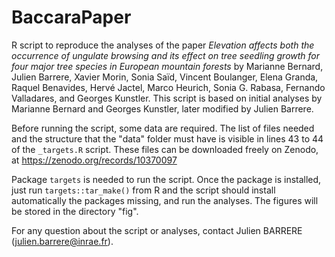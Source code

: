 # BaccaraPaper

R script to reproduce the analyses of the paper *Elevation affects both the occurrence of ungulate browsing and its effect on tree seedling growth for four major tree species in European mountain forests* by Marianne Bernard, Julien Barrere, Xavier Morin, Sonia Saïd, Vincent Boulanger, Elena Granda, Raquel Benavides, Hervé Jactel, Marco Heurich, Sonia G. Rabasa, Fernando Valladares, and Georges Kunstler. This script is based on initial analyses by Marianne Bernard and Georges Kunstler, later modified by Julien Barrere. 

Before running the script, some data are required. The list of files needed and the structure that the "data" folder must have is visible in lines 43 to 44  of the ```_targets.R``` script. These files can be downloaded freely on Zenodo, at https://zenodo.org/records/10370097

Package ```targets``` is needed to run the script. Once the package is installed, just run ```targets::tar_make()``` from R and the script should install automatically the packages missing, and run the analyses. The figures will be stored in the directory "fig". 

For any question about the script or analyses, contact Julien BARRERE (julien.barrere@inrae.fr). 
